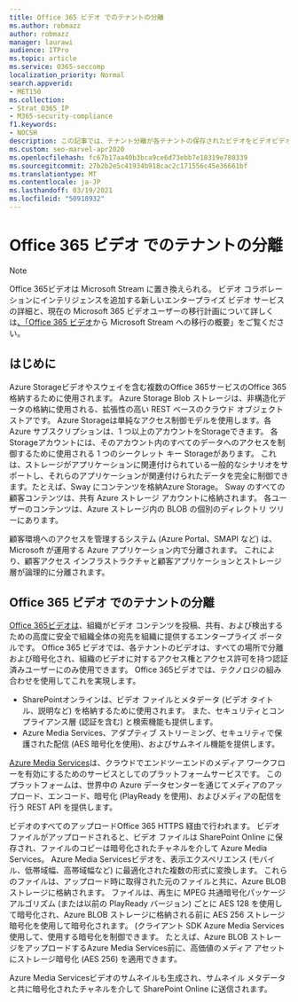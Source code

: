 ```yaml
---
title: Office 365 ビデオ でのテナントの分離
ms.author: robmazz
author: robmazz
manager: laurawi
audience: ITPro
ms.topic: article
ms.service: O365-seccomp
localization_priority: Normal
search.appverid:
- MET150
ms.collection:
- Strat_O365_IP
- M365-security-compliance
f1.keywords:
- NOCSH
description: この記事では、テナント分離が各テナントの保存されたビデオをビデオビデオで分離する方法Office 365します。
ms.custom: seo-marvel-apr2020
ms.openlocfilehash: fc67b17aa40b3bca9ce6d73ebb7e18319e780339
ms.sourcegitcommit: 27b2b2e5c41934b918cac2c171556c45e36661bf
ms.translationtype: MT
ms.contentlocale: ja-JP
ms.lasthandoff: 03/19/2021
ms.locfileid: "50918932"
---
```

# <a name="tenant-isolation-in-office-365-video"></a>Office 365 ビデオ でのテナントの分離

> [!NOTE]
> Office 365ビデオは Microsoft Stream に置き換えられる。 ビデオ コラボレーションにインテリジェンスを追加する新しいエンタープライズ ビデオ サービスの詳細と、現在の Microsoft 365 ビデオユーザーの移行計画について詳しくは[、「Office 365 ビデオ](/stream/migrate-from-office-365)から Microsoft Stream への移行の概要」をご覧ください。

## <a name="introduction"></a>はじめに

Azure Storageビデオやスウェイを含む複数のOffice 365サービスのOffice 365格納するために使用されます。 Azure Storage Blob ストレージは、非構造化データの格納に使用される、拡張性の高い REST ベースのクラウド オブジェクト ストアです。 Azure Storageは単純なアクセス制御モデルを使用します。各 Azure サブスクリプションは、1 つ以上のアカウントをStorageできます。 各 Storageアカウントには、そのアカウント内のすべてのデータへのアクセスを制御するために使用される 1 つのシークレット キー Storageがあります。 これは、ストレージがアプリケーションに関連付けられている一般的なシナリオをサポートし、それらのアプリケーションが関連付けられたデータを完全に制御できます。たとえば、Sway にコンテンツを格納Azure Storage。 Sway のすべての顧客コンテンツは、共有 Azure ストレージ アカウントに格納されます。 各ユーザーのコンテンツは、Azure ストレージ内の BLOB の個別のディレクトリ ツリーにあります。

顧客環境へのアクセスを管理するシステム (Azure Portal、SMAPI など) は、Microsoft が運用する Azure アプリケーション内で分離されます。 これにより、顧客アクセス インフラストラクチャと顧客アプリケーションとストレージ層が論理的に分離されます。

## <a name="tenant-isolation-in-office-365-video"></a>Office 365 ビデオ でのテナントの分離

[Office 365ビデオは](https://support.office.com/article/Meet-Office-365-Video-ca1cc1a9-a615-46e1-b6a3-40dbd99939a6)、組織がビデオ コンテンツを投稿、共有、および検出するための高度に安全で組織全体の宛先を組織に提供するエンタープライズ ポータルです。 Office 365 ビデオでは、各テナントのビデオは、すべての場所で分離および暗号化され、組織のビデオに対するアクセス権とアクセス許可を持つ認証済みユーザーにのみ使用できます。 Office 365ビデオでは、テクノロジの組み合わせを使用してこれを実現します。

- SharePointオンラインは、ビデオ ファイルとメタデータ (ビデオ タイトル、説明など) を格納するために使用されます。 また、セキュリティとコンプライアンス層 (認証を含む) と検索機能も提供します。
- Azure Media Services、アダプティブ ストリーミング、セキュリティで保護された配信 (AES 暗号化を使用)、およびサムネイル機能を提供します。

[Azure Media Services](https://azure.microsoft.com/services/media-services/)は、クラウドでエンドツーエンドのメディア ワークフローを有効にするためのサービスとしてのプラットフォームサービスです。 このプラットフォームは、世界中の Azure データセンターを通じてメディアのアップロード、エンコード、暗号化 (PlayReady を使用)、およびメディアの配信を行う REST API を提供します。

ビデオのすべてのアップロードOffice 365 HTTPS 経由で行われます。 ビデオ ファイルがアップロードされると、ビデオ ファイルは SharePoint Online に保存され、ファイルのコピーは暗号化されたチャネルを介して Azure Media Services。 Azure Media Servicesビデオを、表示エクスペリエンス (モバイル、低帯域幅、高帯域幅など) に最適化された複数の形式に変換します。 これらのファイルは、アップロード時に取得された元のファイルと共に、Azure BLOB ストレージに格納されます。 ファイルは、再生に MPEG 共通暗号化パッケージ アルゴリズム (または以前の PlayReady バージョン) ごとに AES 128 を使用して暗号化され、Azure BLOB ストレージに格納される前に AES 256 ストレージ暗号化を使用して暗号化されます。 (クライアント SDK Azure Media Services使用して、使用する暗号化を制御できます。 たとえば、Azure BLOB ストレージをアップロードするAzure Media Services前に、高価値のメディア アセットにストレージ暗号化 (AES 256) を適用できます。

Azure Media Servicesビデオのサムネイルも生成され、サムネイル メタデータと共に暗号化されたチャネルを介して SharePoint Online に送信されます。